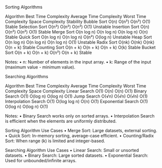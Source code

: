 
Sorting Algorithms

Algorithm	Best Time Complexity	Average Time Complexity	Worst Time Complexity	Space Complexity	Stability
Bubble Sort	O(n)	O(n²)	O(n²)	O(1)	Stable
Selection Sort	O(n²)	O(n²)	O(n²)	O(1)	Unstable
Insertion Sort	O(n)	O(n²)	O(n²)	O(1)	Stable
Merge Sort	O(n log n)	O(n log n)	O(n log n)	O(n)	Stable
Quick Sort	O(n log n)	O(n log n)	O(n²)	O(log n)	Unstable
Heap Sort	O(n log n)	O(n log n)	O(n log n)	O(1)	Unstable
Radix Sort	O(nk)	O(nk)	O(nk)	O(n + k)	Stable
Counting Sort	O(n + k)	O(n + k)	O(n + k)	O(k)	Stable
Bucket Sort	O(n + k)	O(n + k)	O(n²)	O(n + k)	Stable

Notes:
	•	n: Number of elements in the input array.
	•	k: Range of the input (maximum value - minimum value).

Searching Algorithms

Algorithm	Best Time Complexity	Average Time Complexity	Worst Time Complexity	Space Complexity
Linear Search	O(1)	O(n)	O(n)	O(1)
Binary Search	O(1)	O(log n)	O(log n)	O(1)
Jump Search	O(√n)	O(√n)	O(√n)	O(1)
Interpolation Search	O(1)	O(log log n)	O(n)	O(1)
Exponential Search	O(1)	O(log n)	O(log n)	O(1)

Notes:
	•	Binary Search works only on sorted arrays.
	•	Interpolation Search is efficient when the elements are uniformly distributed.

Sorting Algorithm Use Cases
	•	Merge Sort: Large datasets, external sorting.
	•	Quick Sort: In-memory sorting, average-case efficient.
	•	Counting/Radix Sort: When range (k) is limited and integer-based.

Searching Algorithm Use Cases
	•	Linear Search: Small or unsorted datasets.
	•	Binary Search: Large sorted datasets.
	•	Exponential Search: Used for unbounded/infinite arrays.
